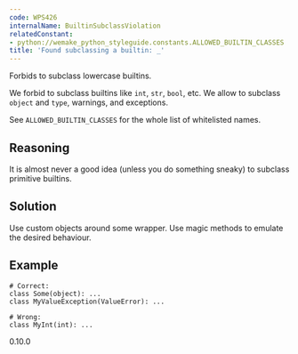 ```yaml
---
code: WPS426
internalName: BuiltinSubclassViolation
relatedConstant:
- python://wemake_python_styleguide.constants.ALLOWED_BUILTIN_CLASSES
title: 'Found subclassing a builtin: _'
---
```


Forbids to subclass lowercase builtins.

We forbid to subclass builtins like `int`, `str`, `bool`, etc. We allow
to subclass `object` and `type`, warnings, and exceptions.

See `ALLOWED_BUILTIN_CLASSES` for
the whole list of whitelisted names.

## Reasoning
It is almost never a good idea (unless you do something sneaky) to
subclass primitive builtins.

## Solution
Use custom objects around some wrapper. Use magic methods to emulate
the desired behaviour.

## Example

    # Correct:
    class Some(object): ...
    class MyValueException(ValueError): ...
    
    # Wrong:
    class MyInt(int): ...

<div class="versionadded">

0.10.0

</div>